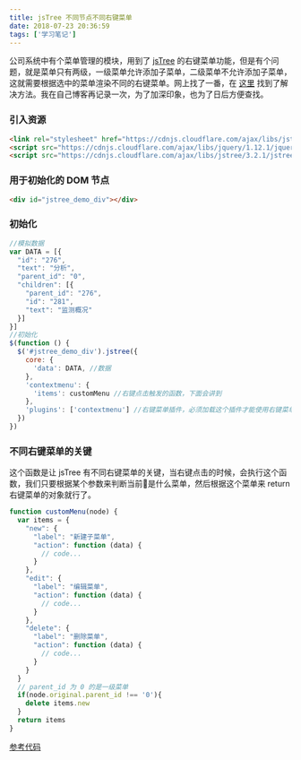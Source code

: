 ```yaml
---
title: jsTree 不同节点不同右键菜单
date: 2018-07-23 20:36:59
tags: ['学习笔记']
---
```


公司系统中有个菜单管理的模块，用到了 [jsTree](https://www.jstree.com/) 的右键菜单功能，但是有个问题，就是菜单只有两级，一级菜单允许添加子菜单，二级菜单不允许添加子菜单，这就需要根据选中的菜单渲染不同的右键菜单。网上找了一番，在 [这里](https://blog.csdn.net/m0_37355951/article/details/78320254) 找到了解决方法。我在自己博客再记录一次，为了加深印象，也为了日后方便查找。
<!-- more -->
### 引入资源
```html
<link rel="stylesheet" href="https://cdnjs.cloudflare.com/ajax/libs/jstree/3.2.1/themes/default/style.min.css" />
<script src="https://cdnjs.cloudflare.com/ajax/libs/jquery/1.12.1/jquery.min.js"></script>
<script src="https://cdnjs.cloudflare.com/ajax/libs/jstree/3.2.1/jstree.min.js"></script>
```

### 用于初始化的 DOM 节点
```html
<div id="jstree_demo_div"></div>
```

### 初始化
```js
//模拟数据
var DATA = [{
  "id": "276",
  "text": "分析",
  "parent_id": "0",
  "children": [{
    "parent_id": "276",
    "id": "281",
    "text": "监测概况"
  }]
}]
//初始化
$(function () {
  $('#jstree_demo_div').jstree({
    core: {
      'data': DATA, //数据
    },
    'contextmenu': {
      'items': customMenu //右键点击触发的函数，下面会讲到
    },
    'plugins': ['contextmenu'] //右键菜单插件，必须加载这个插件才能使用右键菜单
  })
})
```

### 不同右键菜单的关键
这个函数是让 jsTree 有不同右键菜单的关键，当右键点击的时候，会执行这个函数，我们只要根据某个参数来判断当前是什么菜单，然后根据这个菜单来 return 右键菜单的对象就行了。
```js
function customMenu(node) {
  var items = {
    "new": {
      "label": "新建子菜单",
      "action": function (data) {
        // code...
      }
    },
    "edit": {
      "label": "编辑菜单",
      "action": function (data) {
        // code...
      }
    },
    "delete": {
      "label": "删除菜单",
      "action": function (data) {
        // code...
      }
    }
  }
  // parent_id 为 0 的是一级菜单
  if(node.original.parent_id !== '0'){
    delete items.new
  }
  return items
}
```
[参考代码](https://github.com/Tit1e/Demos/tree/master/50.jsTree)